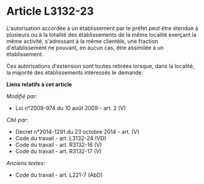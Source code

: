 # Article L3132-23

L'autorisation accordée à un établissement par le préfet peut être étendue à plusieurs ou à la totalité des établissements de
la même localité exerçant la même activité, s'adressant à la même clientèle, une fraction d'établissement ne pouvant, en
aucun cas, être assimilée à un établissement.

Ces autorisations d'extension sont toutes retirées lorsque, dans la localité, la majorité des établissements intéressés le
demande.

**Liens relatifs à cet article**

_Modifié par_:

  - Loi n°2009-974 du 10 août 2009 - art. 2 (V)

_Cité par_:

  - Décret n°2014-1291 du 23 octobre 2014 - art. (V)
  - Code du travail - art. L3132-24 (VD)
  - Code du travail - art. R3132-16 (V)
  - Code du travail - art. R3132-17 (V)

_Anciens textes_:

  - Code du travail - art. L221-7 (AbD)
